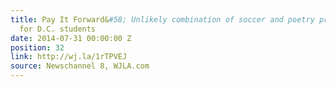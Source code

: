 ```yaml
---
title: Pay It Forward&#58; Unlikely combination of soccer and poetry proves inspiring
  for D.C. students
date: 2014-07-31 00:00:00 Z
position: 32
link: http://wj.la/1rTPVEJ
source: Newschannel 8, WJLA.com
---
```


